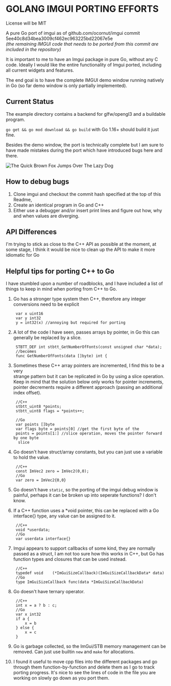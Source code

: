 # GOLANG IMGUI PORTING EFFORTS

License will be MIT

A pure Go port of imgui as of github.com/ocornut/imgui commit 5ee40c8d34bea3009cf462ec963225bd22067e5e  
*(the remaining IMGUI code that needs to be ported from this commit are included in the repository)*

It is important to me to have an Imgui package in pure Go, without any C code.
Ideally I would like the entire functionality of Imgui ported, including all
current widgets and features.

The end goal is to have the complete IMGUI demo window running
natively in Go (so far demo window is only partially implemented).

## Current Status

The example directory contains a backend for glfw/opengl3 and a buildable
program.

`go get && go mod download && go build` with Go 1.16+ should build it just fine.

Besides the demo window, the port is technically complete but I am sure to have made mistakes during the port which have
introduced bugs here and there.

![The Quick Brown Fox Jumps Over The Lazy Dog](media/quickbrownfox.png)

## How to debug bugs

1. Clone imgui and checkout the commit hash specified at the top of this Readme,
2. Create an identical program in Go and C++
3. Either use a debugger and/or insert print lines and figure out how, why and when values are diverging.

## API Differences

I'm trying to stick as close to the C++ API as possible at the moment, at some stage, I think it would be nice to clean
up the API to make it more idiomatic for Go

## Helpful tips for porting C++ to Go

I have stumbled upon a number of
roadblocks, and I have included a list of things to keep in mind when porting from C++ to Go.

1. Go has a stronger type system then C++, therefore any integer conversions need to be explicit

        var x uint16
        var y int32
        y = int32(x) //annoying but required for porting

2. A lot of the code I have seen, passes arrays by pointer, in Go
   this can generally be replaced by a slice.

        STBTT_DEF int stbtt_GetNumberOfFonts(const unsigned char *data);
        //becomes
        func GetNumberOfFonts(data []byte) int {

3. Sometimes these C++ array pointers are incremented, I find this to be a very    
   strange pattern but it can be replicated in Go by using a slice operation.
   Keep in mind that the solution below only works for pointer increments, pointer decrements require a different
   approach (passing an additional index offset).

        //C++
        stbtt_uint8 *points;
        stbtt_uint8 flags = *points++; 

        //Go 
        var points []byte
        var flags byte = points[0] //get the first byte of the
        points = points[1:] //slice operation, moves the pointer forward by one byte
         slice


4. Go doesn't have struct/array constants, but you can just use a variable to
   hold the value.

        //C++
        const ImVec2 zero = ImVec2(0,0);
        //Go
        var zero = ImVec2{0,0}

5. Go doesn't have `static`, so the porting of the imgui debug window is
   painful, perhaps it can be broken up into seperate functions? I don't know.

6. If a C++ function uses a *void pointer, this can be replaced with a Go
   interface{} type, any value can be assigned to it.

        //C++
        void *userdata;
        //Go
        var userdata interface{}

7. Imgui appears to support callbacks of some kind, they are normally
   passed as a struct, I am not too sure how this works in C++, but Go
   has function types and closures that can be used instead.

        //C++
        typedef void    (*ImGuiSizeCallback)(ImGuiSizeCallbackData* data)
        //Go
        type ImGuiSizeCallback func(data *ImGuiSizeCallbackData)


8. Go doesn't have ternary operator.

        //C++
        int x = a ? b : c;
        //Go
        var x int32
        if a {
            x = b
        } else {
            x = c
        }

9. Go is garbage collected, so the ImGui/STB memory management can
   be removed. Can just use builtin `new` and `make` for allocations.

10. I found it useful to move cpp files into the different packages and go through them function-by-function and delete
    them as I go to track porting progress. It's nice to see the lines of code in the file you are working on slowly go
    down as you
    port them.
